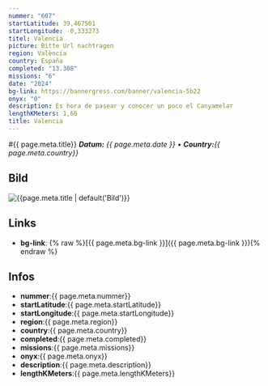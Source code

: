 ```yaml
---
nummer: "607"
startLatitude: 39,467501
startLongitude: -0,333273
titel: Valencia
picture: Bitte Url nachtragen
region: València
country: España
completed: "13.308"
missions: "6"
date: "2024"
bg-link: https://bannergress.com/banner/valencia-5b22
onyx: "0"
description: Es hora de pasear y conocer un poco el Canyamelar
lengthKMeters: 1,66
title: Valencia
---
```


#{{ page.meta.title}}
_**Datum:** {{ page.meta.date }} • **Country:**{{ page.meta.country}}_

## Bild
![{{page.meta.title | default('Bild')}}]({{page.meta.picture}})

## Links
- **bg-link**: {% raw %}[{{ page.meta.bg-link }}]({{ page.meta.bg-link }}){% endraw %}

## Infos
- **nummer**:{{ page.meta.nummer}}
- **startLatitude**:{{ page.meta.startLatitude}}
- **startLongitude**:{{ page.meta.startLongitude}}
- **region**:{{ page.meta.region}}
- **country**:{{ page.meta.country}}
- **completed**:{{ page.meta.completed}}
- **missions**:{{ page.meta.missions}}
- **onyx**:{{ page.meta.onyx}}
- **description**:{{ page.meta.description}}
- **lengthKMeters**:{{ page.meta.lengthKMeters}}

